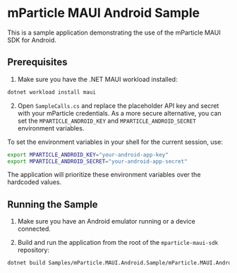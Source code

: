 # mParticle MAUI Android Sample

This is a sample application demonstrating the use of the mParticle MAUI SDK for Android.

## Prerequisites

1.  Make sure you have the .NET MAUI workload installed:

```bash
dotnet workload install maui
```

2.  Open `SampleCalls.cs` and replace the placeholder API key and secret with your mParticle credentials. As a more secure alternative, you can set the `MPARTICLE_ANDROID_KEY` and `MPARTICLE_ANDROID_SECRET` environment variables.

To set the environment variables in your shell for the current session, use:

```bash
export MPARTICLE_ANDROID_KEY="your-android-app-key"
export MPARTICLE_ANDROID_SECRET="your-android-app-secret"
```

The application will prioritize these environment variables over the hardcoded values.

## Running the Sample

1.  Make sure you have an Android emulator running or a device connected.

2.  Build and run the application from the root of the `mparticle-maui-sdk` repository:

```bash
dotnet build Samples/mParticle.MAUI.Android.Sample/mParticle.MAUI.Android.Sample.csproj -t:Run -f net8.0-android
```
